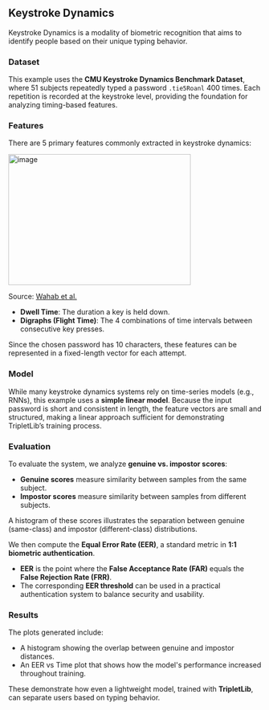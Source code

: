 ## Keystroke Dynamics
Keystroke Dynamics is a modality of biometric recognition that aims to identify people based on their unique typing behavior. 

### Dataset
This example uses the **CMU Keystroke Dynamics Benchmark Dataset**, where 51 subjects repeatedly typed a password `.tie5Roanl` 400 times. Each repetition is recorded at the keystroke level, providing the foundation for analyzing timing-based features.

### Features
There are 5 primary features commonly extracted in keystroke dynamics:

<img width="363" height="261" alt="image" src="https://github.com/user-attachments/assets/c90cf01e-df15-44d3-9306-1dba65c5e775" />

Source: [Wahab et al.](https://www.researchgate.net/figure/Keystroke-dynamics-features-dwell-hold-time-and-digraph-latency-defined-in-terms-of-key_fig4_349405522)
- **Dwell Time**: The duration a key is held down.
- **Digraphs (Flight Time)**: The 4 combinations of time intervals between consecutive key presses.

Since the chosen password has 10 characters, these features can be represented in a fixed-length vector for each attempt.

### Model
While many keystroke dynamics systems rely on time-series models (e.g., RNNs), this example uses a **simple linear model**. Because the input password is short and consistent in length, the feature vectors are small and structured, making a linear approach sufficient for demonstrating TripletLib’s training process.

### Evaluation
To evaluate the system, we analyze **genuine vs. impostor scores**:

- **Genuine scores** measure similarity between samples from the same subject.
- **Impostor scores** measure similarity between samples from different subjects.

A histogram of these scores illustrates the separation between genuine (same-class) and impostor (different-class) distributions.

We then compute the **Equal Error Rate (EER)**, a standard metric in **1:1 biometric authentication**.  
- **EER** is the point where the **False Acceptance Rate (FAR)** equals the **False Rejection Rate (FRR)**.  
- The corresponding **EER threshold** can be used in a practical authentication system to balance security and usability.

### Results
The plots generated include:
- A histogram showing the overlap between genuine and impostor distances.
- An EER vs Time plot that shows how the model's performance increased throughout training.

These demonstrate how even a lightweight model, trained with **TripletLib**, can separate users based on typing behavior.
